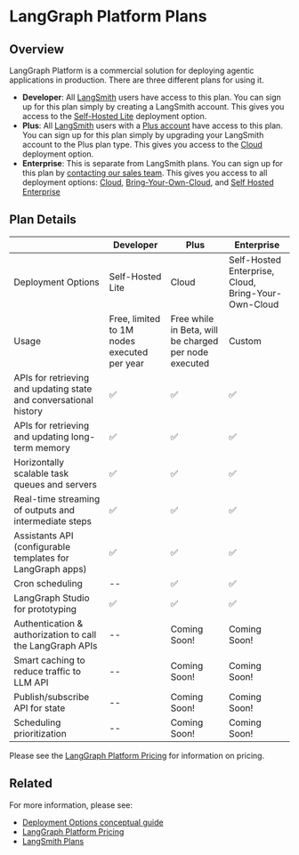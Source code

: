 # LangGraph Platform Plans


## Overview
LangGraph Platform is a commercial solution for deploying agentic applications in production.
There are three different plans for using it.

- **Developer**: All [LangSmith](https://smith.langchain.com/) users have access to this plan. You can sign up for this plan simply by creating a LangSmith account. This gives you access to the [Self-Hosted Lite](./deployment_options.md#self-hosted-lite) deployment option.
- **Plus**: All [LangSmith](https://smith.langchain.com/) users with a [Plus account](https://docs.smith.langchain.com/administration/pricing) have access to this plan. You can sign up for this plan simply by upgrading your LangSmith account to the Plus plan type. This gives you access to the [Cloud](./deployment_options.md#cloud-saas) deployment option.
- **Enterprise**: This is separate from LangSmith plans. You can sign up for this plan by [contacting our sales team](https://www.langchain.com/contact-sales). This gives you access to all deployment options: [Cloud](./deployment_options.md#cloud-saas), [Bring-Your-Own-Cloud](./deployment_options.md#bring-your-own-cloud), and [Self Hosted Enterprise](./deployment_options.md#self-hosted-enterprise)


## Plan Details

|                                                                  | Developer                                   | Plus                                                  | Enterprise                                          |
|------------------------------------------------------------------|---------------------------------------------|-------------------------------------------------------|-----------------------------------------------------|
| Deployment Options                                               | Self-Hosted Lite                            | Cloud                                                 | Self-Hosted Enterprise, Cloud, Bring-Your-Own-Cloud |
| Usage                                                     | Free, limited to 1M nodes executed per year | Free while in Beta, will be charged per node executed | Custom                                              |
| APIs for retrieving and updating state and conversational history | ✅                                           | ✅                                                     | ✅                                                   |
| APIs for retrieving and updating long-term memory                | ✅                                           | ✅                                                     | ✅                                                   |
| Horizontally scalable task queues and servers                    | ✅                                           | ✅                                                     | ✅                                                   |
| Real-time streaming of outputs and intermediate steps            | ✅                                           | ✅                                                     | ✅                                                   |
| Assistants API (configurable templates for LangGraph apps)       | ✅                                           | ✅                                                     | ✅                                                   |
| Cron scheduling                                                  | --                                          | ✅                                                     | ✅                                                   |
| LangGraph Studio for prototyping                                 | ✅                                          | ✅                                                    | ✅                                        |
| Authentication & authorization to call the LangGraph APIs        | --                                          | Coming Soon!                                          | Coming Soon!                                        |
| Smart caching to reduce traffic to LLM API                       | --                                          | Coming Soon!                                          | Coming Soon!                                        |
| Publish/subscribe API for state                                  | --                                          | Coming Soon!                                          | Coming Soon!                                        |
| Scheduling prioritization                                        | --                                          | Coming Soon!                                          | Coming Soon!                                        |

Please see the [LangGraph Platform Pricing](https://www.langchain.com/langgraph-platform-pricing) for information on pricing.

## Related

For more information, please see:

* [Deployment Options conceptual guide](./deployment_options.md)
* [LangGraph Platform Pricing](https://www.langchain.com/langgraph-platform-pricing)
* [LangSmith Plans](https://docs.smith.langchain.com/administration/pricing)
